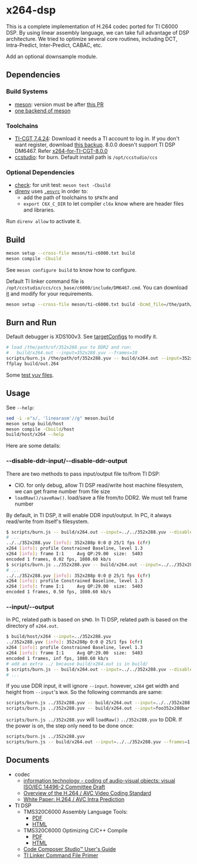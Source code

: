 # x264-dsp

This is a complete implementation of H.264 codec ported for TI C6000 DSP.
By using linear assembly language, we can take full advantage of DSP
architecture.
We tried to optimize several core routines, including DCT, Intra-Predict,
Inter-Predict, CABAC, etc.

Add an optional downsample module.

## Dependencies

### Build Systems

- [meson](https://mesonbuild.com): version must be after
  [this PR](https://github.com/mesonbuild/meson/pull/13989)
- [one backend of meson](https://mesonbuild.com/Builtin-options.html#core-options)

### Toolchains

- [TI-CGT 7.4.24](https://dr-download.ti.com/secure/software-development/ide-configuration-compiler-or-debugger/MD-vqU2jj6ibH/7.4.24/ti_cgt_c6000_7.4.24_linux_installer_x86.bin):
  Download it needs a TI account to log in.
  If you don't want register, download
  [this backup](https://github.com/ustc-ivclab/x264-dsp/releases/download/0.0.1/c6000_7.4.24.7z).
  8.0.0 doesn't support TI DSP DM6467.
  Refer [x264-for-TI-CGT-8.0.0](https://github.com/ustc-ivclab/x264)
- [ccstudio](https://aur.archlinux.org/packages/ccstudio): for burn.
  Default install path is `/opt/ccstudio/ccs`

### Optional Dependencies

- [check](https://github.com/libcheck/check): for unit test: `meson test -Cbuild`
- [direnv](https://direnv.net/) uses [`.envrc`](.envrc) in order to:
  - add the path of toolchains to `$PATH` and
  - `export C6X_C_DIR` to let compiler `cl6x` know where are header files and
    libraries.

Run `direnv allow` to activate it.

## Build

```sh
meson setup --cross-file meson/ti-c6000.txt build
meson compile -Cbuild
```

See `meson configure build` to know how to configure.

Default TI linker command file is `/opt/ccstudio/ccs/ccs_base/c6000/include/DM6467.cmd`.
You can download [it](https://github.com/ustc-ivclab/x264-dsp/releases/download/0.0.1/DM6467.cmd)
and modify for your requirements.

```sh
meson setup --cross-file meson/ti-c6000.txt build -Dcmd_file=/the/path/of/my/DM6467.cmd
```

## Burn and Run

Default debugger is XDS100v3. See [targetConfigs](targetConfigs) to modify it.

```sh
# load /the/path/of/352x288.yuv to DDR2 and run:
#   build/x264.out --input=352x288.yuv --frames=10
scripts/burn.js /the/path/of/352x288.yuv -- build/x264.out --input=352x288.yuv --frames=10
ffplay build/out.264
```

Some [test yuv files](https://github.com/ustc-ivclab/x264-dsp/releases).

## Usage

See `--help`:

```sh
sed -i -e"s/, 'linearasm'//g" meson.build
meson setup build/host
meson compile -Cbuild/host
build/host/x264 --help
```

Here are some details:

### --disable-ddr-input/--disable-ddr-output

There are two methods to pass input/output file to/from TI DSP:

- CIO. for only debug, allow TI DSP read/write host machine filesystem, we can
  get frame number from file size
- `loadRaw()/saveRaw()`. load/save a file from/to DDR2. We must tell frame
  number

By default, in TI DSP, it will enable DDR input/output. In PC, it always
read/write from itself's filesystem.

```sh
$ scripts/burn.js -- build/x264.out --input=../../352x288.yuv --disable-ddr-input
# ...
../../352x288.yuv [info]: 352x288p 0:0 @ 25/1 fps (cfr)
x264 [info]: profile Constrained Baseline, level 1.3
x264 [info]: frame I:1     Avg QP:29.00  size:  5403
encoded 1 frames, 0.02 fps, 1080.60 kb/s
$ scripts/burn.js ../352x288.yuv -- build/x264.out --input=../../352x288.yuv --frames=1
# ...
../../352x288.yuv [info]: 352x288p 0:0 @ 25/1 fps (cfr)
x264 [info]: profile Constrained Baseline, level 1.3
x264 [info]: frame I:1     Avg QP:29.00  size:  5403
encoded 1 frames, 0.50 fps, 1080.60 kb/s
```

### --input/--output

In PC, related path is based on `$PWD`. In TI DSP, related path is based on the
directory of `x264.out`.

```sh
$ build/host/x264 --input=../352x288.yuv
../352x288.yuv [info]: 352x288p 0:0 @ 25/1 fps (cfr)
x264 [info]: profile Constrained Baseline, level 1.3
x264 [info]: frame I:1     Avg QP:29.00  size:  5403
encoded 1 frames, inf fps, 1080.60 kb/s
# add an extra ../ because build/x264.out is in build/
$ scripts/burn.js -- build/x264.out --input=../../352x288.yuv --disable-ddr-input
# ...
```

If you use DDR input, it will ignore `--input`. however, `x264` get
width and height from `--input`'s `WxH`. So the following commands are same:

```sh
scripts/burn.js ../352x288.yuv -- build/x264.out --input=../../352x288.yuv --frames=1
scripts/burn.js ../352x288.yuv -- build/x264.out --input=foo352x288bar.yuv --frames=1
```

`scripts/burn.js ../352x288.yuv` will `loadRaw()` `../352x288.yuv` to DDR.
If the power is on, the step only need to be done once:

```sh
scripts/burn.js ../352x288.yuv
scripts/burn.js -- build/x264.out --input=../../352x288.yuv --frames=1
```

## Documents

- codec
  - [information technology - coding of audio-visual objects: visual ISO/IEC 14496-2 Committee Draft](http://home.mit.bme.hu/~szanto/education/mpeg/14496-2.pdf)
  - [Overview of the H.264 / AVC Video Coding Standard](http://www.h264soft.com/downloads/h264_overview.pdf)
  - [White Paper: H.264 / AVC Intra Prediction](http://www.staroceans.org/e-book/vcodex/H264_intrapred_wp.pdf)
- TI DSP
  - TMS320C6000 Assembly Language Tools:
    - [PDF](https://www.ti.com/lit/ug/sprui03e/sprui03e.pdf)
    - [HTML](https://downloads.ti.com/docs/esd/SPRUI03/)
  - TMS320C6000 Optimizing C/C++ Compile
    - [PDF](https://www.ti.com/lit/ug/sprui04e/sprui04e.pdf)
    - [HTML](https://downloads.ti.com/docs/esd/SPRUI04/)
  - [Code Composer Studio™ User's Guide](https://downloads.ti.com/ccs/esd/documents/users_guide/)
  - [TI Linker Command File Primer](https://software-dl.ti.com/ccs/esd/documents/sdto_cgt_Linker-Command-File-Primer.html)
